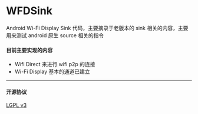 WFDSink
=================

Android Wi-Fi Display Sink 代码，主要摘录于老版本的 sink 相关的内容，主要用来测试 android 原生 source 相关的指令

#### 目前主要实现的内容

* Wifi Direct 来进行 wifi p2p 的连接
* Wi-Fi Display 基本的通道已建立

----

#### 开源协议
[LGPL v3](http://www.gnu.org/licenses/lgpl-3.0.txt) 